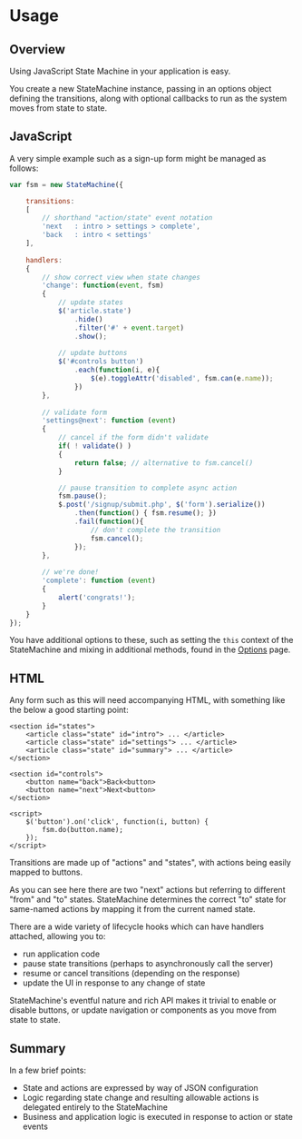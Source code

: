 # Usage

## Overview

Using JavaScript State Machine in your application is easy. 

You create a new StateMachine instance, passing in an options object defining the transitions, along with optional callbacks to run as the system moves from state to state.

## JavaScript

A very simple example such as a sign-up form might be managed as follows:

```javascript
var fsm = new StateMachine({

    transitions: 
    [
        // shorthand "action/state" event notation
        'next   : intro > settings > complete',
        'back   : intro < settings'
    ],
    
    handlers: 
    {
        // show correct view when state changes
        'change': function(event, fsm)
        {
            // update states
            $('article.state')
                .hide()
                .filter('#' + event.target)
                .show();
                
            // update buttons
            $('#controls button')
                .each(function(i, e){
                    $(e).toggleAttr('disabled', fsm.can(e.name));  
                })
        },
        
        // validate form
        'settings@next': function (event) 
        {
            // cancel if the form didn't validate
            if( ! validate() ) 
            {
                return false; // alternative to fsm.cancel()
            }

            // pause transition to complete async action
            fsm.pause();
            $.post('/signup/submit.php', $('form').serialize())
                .then(function() { fsm.resume(); })
                .fail(function(){
                    // don't complete the transition
                    fsm.cancel();
                });
        },
        
        // we're done!
        'complete': function (event) 
        {
            alert('congrats!');
        }
    }
});
```

You have additional options to these, such as setting the `this` context of the StateMachine and mixing in additional methods, found in the [Options](config/options.md) page.

## HTML

Any form such as this will need accompanying HTML, with something like the below a good starting point: 

    <section id="states">
        <article class="state" id="intro"> ... </article>
        <article class="state" id="settings"> ... </article>
        <article class="state" id="summary"> ... </article>
    </section>
    
    <section id="controls">
        <button name="back">Back<button>
        <button name="next">Next<button>
    </section>
    
    <script>
        $('button').on('click', function(i, button) {
            fsm.do(button.name);
        });
    </script>


Transitions are made up of "actions" and "states", with actions being easily mapped to buttons. 

As you can see here there are two "next" actions but referring to different "from" and "to" states. StateMachine determines the correct "to" state for same-named actions by mapping it from the current named state.


There are a wide variety of lifecycle hooks which can have handlers attached, allowing you to:

- run application code
- pause state transitions (perhaps to asynchronously call the server)
- resume or cancel transitions (depending on the response)
- update the UI in response to any change of state


StateMachine's eventful nature and rich API makes it trivial to enable or disable buttons, or update navigation or components as you move from state to state.

## Summary

In a few brief points:

- State and actions are expressed by way of JSON configuration
- Logic regarding state change and resulting allowable actions is delegated entirely to the StateMachine
- Business and application logic is executed in response to action or state events

